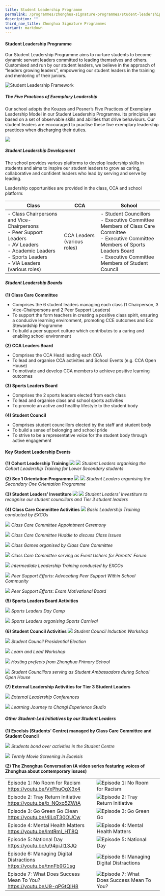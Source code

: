 ```yaml
---
title: Student Leadership Programme
permalink: /programmes/zhonghua-signature-programmes/student-leadership-prog/
description: ""
third_nav_title: Zhonghua Signature Programmes
variant: markdown
---
```

#### Student Leadership Programme

Our Student Leadership Programme aims to nurture students to become dynamic servant leaders committed to leading themselves and others. Customised and run by our student leaders, we believe in the approach of “leaders growing leaders”, empowering our student leaders in the training and mentoring of their juniors.

![Student Leadership Framework](/images/SLD01.png)

##### The Five Practices of Exemplary Leadership  
Our school adopts the Kouzes and Posner’s Five Practices of Exemplary Leadership Model in our Student Leadership Programme. Its principles are based on a set of observable skills and abilities that drive behaviours. Our student leaders are encouraged to practise these five exemplary leadership practices when discharging their duties.

<img src="/images/5_practices.jpg">

##### Student Leadership Development
The school provides various platforms to develop leadership skills in students and aims to inspire our student leaders to grow as caring, collaborative and confident leaders who lead by serving and serve by leading.&nbsp;

Leadership opportunities are provided in the class, CCA and school platform:


| Class | CCA | School |
| -------- | -------- | -------- |
| - Class Chairpersons and Vice-Chairpersons<br>- Peer Support Leaders<br>- AV Leaders<br>- Academic Leaders<br>- Sports Leaders<br>- VIA Leaders (various roles)  | CCA Leaders (various roles)  | - Student Councillors<br>- Executive Committee Members of Class Care Committee&nbsp;<br>- Executive Committee Members of Sports Leaders Board<br>- Executive Committee Members of Student Council  |

##### Student Leadership Boards&nbsp;

**(1) Class Care Committee**
*   Comprises the 6 student leaders managing each class (1 Chairperson, 3 Vice-Chairpersons and 2 Peer Support Leaders)
*   To support the form teachers in creating a positive class spirit, ensuring a conducive learning environment, promoting CCE outcomes and Eco Stewardship Programme
*   To build a peer support culture which contributes to a caring and enabling school environment

**(2) CCA Leaders Board**
*   Comprises the CCA Head leading each CCA
*   To lead and organise CCA activities and School Events (e.g. CCA Open House)
*   To motivate and develop CCA members to achieve positive learning outcomes

**(3) Sports Leaders Board**
*   Comprises the 2 sports leaders elected from each class
*   To lead and organise class and school sports activities
*   To promote an active and healthy lifestyle to the student body
 
**(4) Student Council**
*   Comprises student councillors elected by the staff and student body
*   To build a sense of belonging and school pride&nbsp;
*   To strive to be a representative voice for the student body through active engagement

#### Key Student Leadership Events

**(1) Cohort Leadership Training**
![](/images/SLD02.jpg)
![](/images/SLD03.jpg)
*Student Leaders organising the Cohort Leadership Training for Lower Secondary students*

**(2) Sec 1 Orientation Programme**
![](/images/SLD04.jpg)
![](/images/SLD05.jpg)
*Student Leaders organising the Secondary One Orientation Programme*

**(3) Student Leaders’ Investiture**
![](/images/SLD06.jpg)
![](/images/SLD07.jpg)
*Student Leaders’ Investiture to recognise our student councillors and Tier 3 student leaders*

**(4) Class Care Committee Activities**
![](/images/SLD08.jpg)
*Basic Leadership Training conducted by EXCOs*

![](/images/SLD09.jpg)
*Class Care Committee Appointment Ceremony*

![](/images/SLD10.jpg)
*Class Care Committee Huddle to discuss Class Issues*

![](/images/SLD11.jpg)
*Class Games organised by Class Care Committee*

![](/images/SLD12.jpg)
*Class Care Committee serving as Event Ushers for Parents’ Forum*

![](/images/SLD13.jpg)
*Intermediate Leadership Training conducted by EXCOs*

![](/images/SLD14.jpg)
*Peer Support Efforts: Advocating Peer Support Within School Community*

![](/images/SLD15.JPG)
*Peer Support Efforts: Exam Motivational Board*

**(5) Sports Leaders Board Activities**

![](/images/SLD16.jpg)
*Sports Leaders Day Camp*

![](/images/SLD17.jpg)
*Sports Leaders organising Sports Carnival*


**(6) Student Council Activities**
![](/images/SLD18.jpg)
*Student Council Induction Workshop*

![](/images/SLD19.jpg)
*Student Council Presidential Election*

![](/images/SLD20.JPG)
*Learn and Lead Workshop*

![](/images/SLD21.jpg)
*Hosting prefects from Zhonghua Primary School*

![](/images/SLD22.JPG)
*Student Councillors serving as Student Ambassadors during School Open House*

**(7) External Leadership Activities for Tier 3 Student Leaders**

![](/images/SLD23.jpg)
*External Leadership Conferences*

![](/images/SLD24.jpg)
*Learning Journey to Changi Experience Studio*


##### Other Student-Led Initiatives by our Student Leaders

**(1) Excelsis (Students’ Centre) managed by Class Care Committee and Student Council**

![](/images/SLD25.jpg)
*Students bond over activities in the Student Centre*

![](/images/SLD26.jpg)
*Termly Movie Screening in Excelsis*

**(2) The Zhonghua Conversation (A video series featuring voices of Zhonghua about contemporary issues)**


|  |  |  |
| -------- | -------- | -------- |
| Episode 1: No Room for Racism <br>https://youtu.be/VxPhuOgX3x4   | ![Episode 1: No Room for Racism](/images/SLD28.png)      |  |
| Episode 2: Tray Return Initiative<br>https://youtu.be/b_NQxo5ZWtA    | ![Episode 2: Tray Return Initiative](/images/SLD28.png)     |  |
| Episode 3: Go Green Go Clean<br>https://youtu.be/4lLpT30OUCw    | ![Episode 3: Go Green Go ](/images/SLD29.png)     |  |
| Episode 4: Mental Health Matters<br>https://youtu.be/lmtRmI_HT8Q    | ![Episode 4: Mental Health Matters](/images/SLD30.png)    |  |
| Episode 5: National Day<br>https://youtu.be/u94piJI13JQ     | ![Episode 5: National Day](/images/SLD31.png)    |  |
| Episode 6: Managing Digital Distractions<br>https://youtu.be/tnnFb9G1sg    | ![Episode 6: Managing Digital Distractions](/images/SLD32.png)    |  |
| Episode 7: What Does Success Mean To You?<br>https://youtu.be/J9-qPGtQIH8     |  ![Episode 7: What Does Success Mean To You?](/images/SLD33.png)     |  |